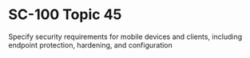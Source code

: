 # SC-100 Topic 45

Specify security requirements for mobile devices and clients, including endpoint protection, hardening, and configuration
